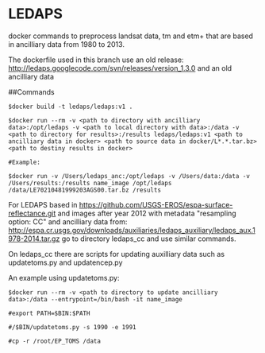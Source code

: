 # LEDAPS
docker commands to preprocess landsat data, tm and etm+ that are based in ancilliary data from 1980 to 2013.

The dockerfile used in this branch use an old release: http://ledaps.googlecode.com/svn/releases/version_1.3.0 and an old ancilliary data

##Commands
```
$docker build -t ledaps/ledaps:v1 .

$docker run --rm -v <path to directory with ancilliary data>:/opt/ledaps -v <path to local directory with data>:/data -v <path to directory for results>:/results ledaps/ledaps:v1 <path to ancilliary data in docker> <path to source data in docker/L*.*.tar.bz> <path to destiny results in docker>

#Example:

$docker run -v /Users/ledaps_anc:/opt/ledaps -v /Users/data:/data -v /Users/results:/results name_image /opt/ledaps /data/LE70210481999203AGS00.tar.bz /results
```

For LEDAPS based in https://github.com/USGS-EROS/espa-surface-reflectance.git and images after year 2012 with metadata "resampling option: CC" and ancilliary data from: 
http://espa.cr.usgs.gov/downloads/auxiliaries/ledaps_auxiliary/ledaps_aux.1978-2014.tar.gz go to directory ledaps_cc and use similar commands.

On ledaps_cc there are scripts for updating auxilliary data such as updatetoms.py and updatencep.py

An example using updatetoms.py:

```
$docker run --rm -v <path to directory to update ancilliary data>:/data --entrypoint=/bin/bash -it name_image

#export PATH=$BIN:$PATH

#/$BIN/updatetoms.py -s 1990 -e 1991

#cp -r /root/EP_TOMS /data

```